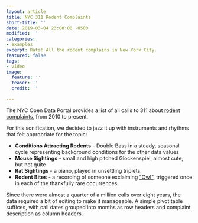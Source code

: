 ```yaml
---
layout: article
title: NYC 311 Rodent Complaints
short-title: ''
date: 2019-03-04 23:00:00 -0500
modified: ''
categories:
- examples
excerpt: Rats! All the rodent complains in New York City.
featured: false
tags:
- video
image:
  feature: ''
  teaser: ''
  credit: ''

---
```

The NYC Open Data Portal provides a list of all calls to 311 about [rodent complaints](https://data.cityofnewyork.us/Social-Services/311-Rodent-Complaints/cvf2-zn8s), from 2010 to present.

For this sonification, we decided to jazz it up with instruments and rhythms that felt appropriate for the topic:

* **Conditions Attracting Rodents** - Double Bass in a steady, seasonal cycle representing background conditions for the other data values
* **Mouse Sightings** - small and high pitched Glockenspiel, almost cute, but not quite
* **Rat Sightings** - a piano, played in unsettling triplets.
* **Rodent Bites** - a recording of someone exclaiming ["Ow!"](https://freesound.org/people/Topschool/sounds/442602/), triggered once in each of the thankfully rare occurrences.

Since there were almost a quarter of a million calls over eight years, the data required a bit of editing to make it manageable. A simple pivot table suffices, with call dates grouped into months as row headers and complaint description as column headers.
